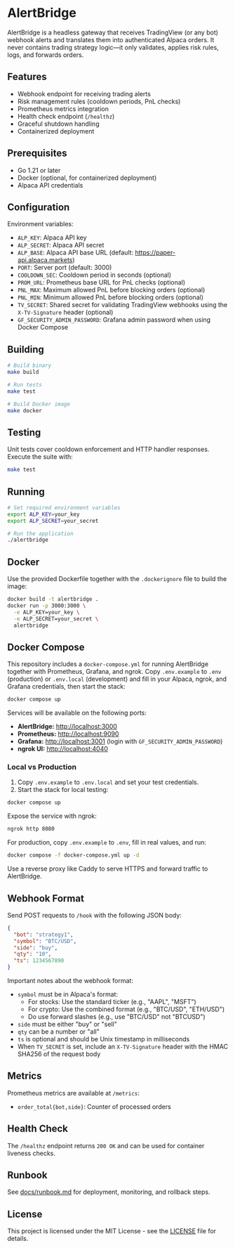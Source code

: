 # AlertBridge

AlertBridge is a headless gateway that receives TradingView (or any bot) webhook alerts and translates them into authenticated Alpaca orders. It never contains trading strategy logic—it only validates, applies risk rules, logs, and forwards orders.

## Features

- Webhook endpoint for receiving trading alerts
- Risk management rules (cooldown periods, PnL checks)
- Prometheus metrics integration
- Health check endpoint (`/healthz`)
- Graceful shutdown handling
- Containerized deployment

## Prerequisites

- Go 1.21 or later
- Docker (optional, for containerized deployment)
- Alpaca API credentials

## Configuration

Environment variables:

- `ALP_KEY`: Alpaca API key
- `ALP_SECRET`: Alpaca API secret
- `ALP_BASE`: Alpaca API base URL (default: https://paper-api.alpaca.markets)
- `PORT`: Server port (default: 3000)
- `COOLDOWN_SEC`: Cooldown period in seconds (optional)
- `PROM_URL`: Prometheus base URL for PnL checks (optional)
- `PNL_MAX`: Maximum allowed PnL before blocking orders (optional)
- `PNL_MIN`: Minimum allowed PnL before blocking orders (optional)
- `TV_SECRET`: Shared secret for validating TradingView webhooks using the `X-TV-Signature` header (optional)
- `GF_SECURITY_ADMIN_PASSWORD`: Grafana admin password when using Docker Compose

## Building

```bash
# Build binary
make build

# Run tests
make test

# Build Docker image
make docker
```

## Testing

Unit tests cover cooldown enforcement and HTTP handler responses. Execute the suite with:

```bash
make test
```

## Running

```bash
# Set required environment variables
export ALP_KEY=your_key
export ALP_SECRET=your_secret

# Run the application
./alertbridge
```

## Docker

Use the provided Dockerfile together with the `.dockerignore` file to build the
image:

```bash
docker build -t alertbridge .
docker run -p 3000:3000 \
  -e ALP_KEY=your_key \
  -e ALP_SECRET=your_secret \
  alertbridge
```

## Docker Compose

This repository includes a `docker-compose.yml` for running AlertBridge together
with Prometheus, Grafana, and ngrok. Copy `.env.example` to `.env` (production) or `.env.local` (development) and fill in your Alpaca, ngrok, and Grafana credentials, then start the stack:

```bash
docker compose up
```

Services will be available on the following ports:

- **AlertBridge:** <http://localhost:3000>
- **Prometheus:** <http://localhost:9090>
- **Grafana:** <http://localhost:3001> (login with `GF_SECURITY_ADMIN_PASSWORD`)
- **ngrok UI:** <http://localhost:4040>

### Local vs Production

1. Copy `.env.example` to `.env.local` and set your test credentials.
2. Start the stack for local testing:

```bash
docker compose up
```

Expose the service with ngrok:

```bash
ngrok http 8080
```

For production, copy `.env.example` to `.env`, fill in real values, and run:

```bash
docker compose -f docker-compose.yml up -d
```

Use a reverse proxy like Caddy to serve HTTPS and forward traffic to AlertBridge.

## Webhook Format

Send POST requests to `/hook` with the following JSON body:

```json
{
  "bot": "strategy1",
  "symbol": "BTC/USD",
  "side": "buy",
  "qty": "10",
  "ts": 1234567890
}
```

Important notes about the webhook format:
- `symbol` must be in Alpaca's format:
  - For stocks: Use the standard ticker (e.g., "AAPL", "MSFT")
  - For crypto: Use the combined format (e.g., "BTC/USD", "ETH/USD")
  - Do use forward slashes (e.g., use "BTC/USD" not "BTCUSD")
- `side` must be either "buy" or "sell"
- `qty` can be a number or "all"
- `ts` is optional and should be Unix timestamp in milliseconds
- When `TV_SECRET` is set, include an `X-TV-Signature` header with the HMAC SHA256 of the request body

## Metrics

Prometheus metrics are available at `/metrics`:

- `order_total{bot,side}`: Counter of processed orders

## Health Check

The `/healthz` endpoint returns `200 OK` and can be used for container
liveness checks.


## Runbook
See [docs/runbook.md](docs/runbook.md) for deployment, monitoring, and rollback steps.


## License

This project is licensed under the MIT License - see the [LICENSE](LICENSE) file for details.

